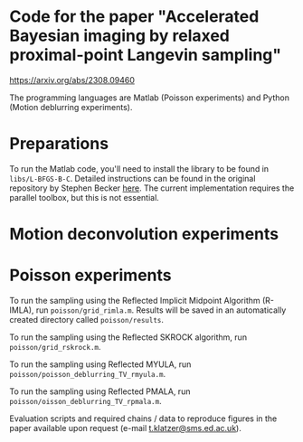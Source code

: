 # Code for the paper "Accelerated Bayesian imaging by relaxed proximal-point Langevin sampling"
https://arxiv.org/abs/2308.09460

The programming languages are Matlab (Poisson experiments) and Python (Motion deblurring experiments).

# Preparations

To run the Matlab code, you'll need to install the library to be found in ```libs/L-BFGS-B-C```. Detailed instructions can be found in the original repository by Stephen Becker [here](https://github.com/stephenbeckr/L-BFGS-B-C). The current implementation requires the parallel toolbox, but this is not essential.

# Motion deconvolution experiments


# Poisson experiments
To run the sampling using the Reflected Implicit Midpoint Algorithm (R-IMLA), run ```poisson/grid_rimla.m```. Results will be saved in an automatically created directory called ```poisson/results```.

To run the sampling using the Reflected SKROCK algorithm, run ```poisson/grid_rskrock.m```. 

To run the sampling using Reflected MYULA, run ```poisson/poisson_deblurring_TV_rmyula.m```.

To run the sampling using Reflected PMALA, run ```poisson/oisson_deblurring_TV_rpmala.m```.

Evaluation scripts and required chains / data to reproduce figures in the paper available upon request (e-mail t.klatzer@sms.ed.ac.uk).
